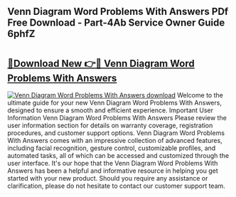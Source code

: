 ## Venn Diagram Word Problems With Answers PDf Free Download - Part-4Ab Service Owner Guide 6phfZ

# <h2><a href="http://dfj360b.blite.top/?on=Venn+Diagram+Word+Problems+With+Answers">🔗Download New 👉🔴 Venn Diagram Word Problems With Answers</a></h2>

[![Venn Diagram Word Problems With Answers download](https://i.imgur.com/lujVjoI.png)](http://dfj360b.blite.top/?on=Venn+Diagram+Word+Problems+With+Answers)
Welcome to the ultimate guide for your new Venn Diagram Word Problems With Answers, designed to ensure a smooth and efficient experience. Important User Information Venn Diagram Word Problems With Answers Please review the user information section for details on warranty coverage, registration procedures, and customer support options. Venn Diagram Word Problems With Answers comes with an impressive collection of advanced features, including facial recognition, gesture control, customizable profiles, and automated tasks, all of which can be accessed and customized through the user interface. It's our hope that the Venn Diagram Word Problems With Answers has been a helpful and informative resource in helping you get started with your new product. Should you require any assistance or clarification, please do not hesitate to contact our customer support team.
